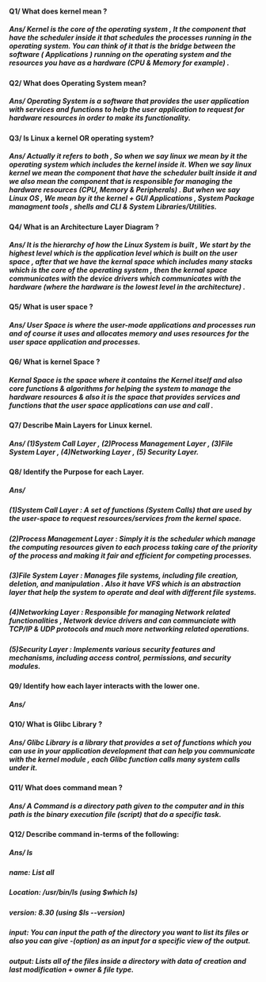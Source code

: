 #### Q1/ What does kernel mean ?
##### Ans/ Kernel is the core of the operating system , It the component that have the scheduler inside it that schedules the processes running in the operating system. You can think of it that is the bridge between the software ( Applications ) running on the operating system and the resources you have as a hardware (CPU & Memory for example) . 
    
#### Q2/ What does Operating System mean?
##### Ans/ Operating System is a software that provides the user application with services and functions to help the user application to request for hardware resources in order to make its functionality. 

#### Q3/ Is Linux a kernel OR operating system?
##### Ans/ Actually it refers to both , So when we say linux we mean by it the operating system which includes the kernel inside it. When we say linux kernel we mean the component that have the scheduler built inside it and we also mean the component that is responsible for managing the hardware resources (CPU, Memory & Peripherals) . But when we say Linux OS , We mean by it the kernel + GUI Applications , System Package managment tools , shells and CLI & System Libraries/Utilities. 

#### Q4/ What is an Architecture Layer Diagram ?
##### Ans/ It is the hierarchy of how the Linux System is built , We start by the highest level which is the application level which is built on the user space , after that we have the kernal space which includes many stacks which is the core of the operating system , then the kernal space communicates with the device drivers which communicates with the hardware (where the hardware is the lowest level in the architecture) . 

#### Q5/ What is user space ?
##### Ans/ User Space is where the user-mode applications and processes run and of course it uses and allocates memory and uses resources for the user space application and processes. 

#### Q6/ What is kernel Space ?
##### Kernal Space is the space where it contains the Kernel itself and also core functions & algorithms for helping the system to manage the hardware resources & also it is the space that provides services and functions that the user space applications can use and call . 

#### Q7/ Describe Main Layers for Linux kernel.
##### Ans/ (1)System Call Layer , (2)Process Management Layer , (3)File System Layer , (4)Networking Layer , (5) Security Layer. 
    
#### Q8/ Identify the Purpose for each Layer.
##### Ans/ 
##### (1)System Call Layer : A set of functions (System Calls) that are used by the user-space to request resources/services from the kernel space. 
##### (2)Process Management Layer : Simply it is the scheduler which manage the computing resources given to each process taking care of the priority of the process and making it fair and efficient for competing processes. 
##### (3)File System Layer : Manages file systems, including file creation, deletion, and manipulation . Also it have VFS which is an abstraction layer that help the system to operate and deal with different file systems. 
##### (4)Networking Layer : Responsible for managing Network related functionalities , Network device drivers and can communciate with TCP/IP & UDP protocols and much more networking related operations. 
##### (5)Security Layer : Implements various security features and mechanisms, including access control, permissions, and security modules.

#### Q9/ Identify how each layer interacts with the lower one.
##### Ans/ 

#### Q10/ What is Glibc Library ?
##### Ans/ Glibc Library is a library that provides a set of functions which you can use in your application development that can help you communicate with the kernel module , each Glibc function calls many system calls under it. 

#### Q11/ What does command mean ?
##### Ans/ A Command is a directory path given to the computer and in this path is the binary execution file (script) that do a specific task. 
    
#### Q12/ Describe command in-terms of the following:
##### Ans/ ls  
#####    name: List all 
#####    Location: /usr/bin/ls (using $which ls)
#####    version: 8.30 (using $ls --version)
#####    input: You can input the path of the directory you want to list its files or also you can give -(option) as an input for a specific view of the output.
#####    output: Lists all of the files inside a directory with data of creation and last modification + owner & file type. 
